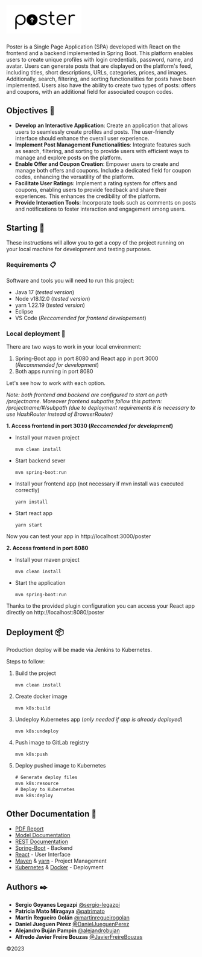 # ![Poster](doc/img/logo.png)

Poster is a Single Page Application (SPA) developed with React on the frontend and a backend implemented in Spring Boot. This platform enables users to create unique profiles with login credentials, password, name, and avatar. Users can generate posts that are displayed on the platform's feed, including titles, short descriptions, URLs, categories, prices, and images. Additionally, search, filtering, and sorting functionalities for posts have been implemented. Users also have the ability to create two types of posts: offers and coupons, with an additional field for associated coupon codes.

## Objectives 🎯

* __Develop an Interactive Application__: Create an application that allows users to seamlessly create profiles and posts. The user-friendly interface should enhance the overall user experience.
* __Implement Post Management Functionalities__: Integrate features such as search, filtering, and sorting to provide users with efficient ways to manage and explore posts on the platform.
* __Enable Offer and Coupon Creation__: Empower users to create and manage both offers and coupons. Include a dedicated field for coupon codes, enhancing the versatility of the platform.
* __Facilitate User Ratings__: Implement a rating system for offers and coupons, enabling users to provide feedback and share their experiences. This enhances the credibility of the platform.
* __Provide Interaction Tools__: Incorporate tools such as comments on posts and notifications to foster interaction and engagement among users.

## Starting 🚀

These instructions will allow you to get a copy of the project running on your local machine for development and testing purposes.

### Requirements 📋

Software and tools you will need to run this project:
* Java 17 (_tested version_)
* Node v18.12.0 (_tested version_)
* yarn 1.22.19 (_tested version_)
* Eclipse
* VS Code (_Reccomended for frontend developement_)

### Local deployment 🔧

There are two ways to work in your local environment:

1. Spring-Boot app in port 8080 and React app in port 3000 (_Recommended for development_)
2. Both apps running in port 8080

Let's see how to work with each option.

_Note: both frontend and backend are configured to start on path /projectname. Moreover frontend subpaths follow this pattern: /projectname/#/subpath (due to deployment requirements it is necessary to use HashRouter instead of BrowserRouter)_

**1. Access frontend in port 3030 (_Reccomended for development_)**

* Install your maven project
    ```
    mvn clean install
    ```
* Start backend sever
    ```
    mvn spring-boot:run
    ```
* Install your frontend app (not necessary if mvn install was executed correctly)
    ```
    yarn install
    ```
* Start react app
    ```
    yarn start
    ```

Now you can test your app in http://localhost:3000/poster

**2. Access frontend in port 8080**

* Install your maven project
    ```
    mvn clean install
    ```
* Start the application
    ```
    mvn spring-boot:run
    ```
Thanks to the provided plugin configuration you can access your React app directly on http://localhost:8080/poster

## Deployment 📦
Production deploy will be made via Jenkins to Kubernetes.

Steps to follow:
1. Build the project
    ```
    mvn clean install
    ```
2. Create docker image
    ```
    mvn k8s:build
    ```
3. Undeploy Kubernetes app (_only needed if app is already deployed_)
    ```
    mvn k8s:undeploy
    ```
4. Push image to GitLab registry
    ```
    mvn k8s:push
    ```
5. Deploy pushed image to Kubernetes
    ```
    # Generate deploy files
    mvn k8s:resource
    # Deploy to Kubernetes
    mvn k8s:deploy
    ```

## Other Documentation 📄

* [PDF Report](doc/report.pdf)
* [Model Documentation](doc/model.md)
* [REST Documentation](doc/rest.md)
* [Spring-Boot](https://spring.io/projects/spring-boot) - Backend
* [React](https://es.reactjs.org/) - User Interface
* [Maven](https://maven.apache.org/) & [yarn](https://yarnpkg.com/) - Project Management
* [Kubernetes](https://kubernetes.io/) & [Docker](https://www.docker.com/) - Deployment

## Authors ✒️

* **Sergio Goyanes Legazpi** [@sergio-legazpi](https://github.com/sergio-legazpi)
* **Patricia Mato Miragaya** [@patrimato](https://github.com/patrimato)
* **Martín Regueiro Golán** [@martinregueirogolan](https://github.com/martinregueirogolan)
* **Daniel Jueguen Pérez** [@DanielJueguenPerez](https://github.com/DanielJueguenPerez)
* **Alejandro Buján Pampín** [@alejandrobujan](https://github.com/alejandrobujan)
* **Alfredo Javier Freire Bouzas** [@JavierFreireBouzas](https://github.com/JavierFreireBouzas)

©2023
